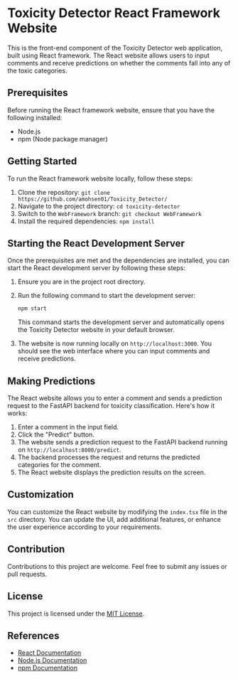 # Toxicity Detector React Framework Website

This is the front-end component of the Toxicity Detector web application, built using React framework. The React website allows users to input comments and receive predictions on whether the comments fall into any of the toxic categories.

## Prerequisites

Before running the React framework website, ensure that you have the following installed:

- Node.js
- npm (Node package manager)

## Getting Started

To run the React framework website locally, follow these steps:

1. Clone the repository: `git clone https://github.com/amohsen01/Toxicity_Detector/`
2. Navigate to the project directory: `cd toxicity-detector`
3. Switch to the `WebFramework` branch: `git checkout WebFramework`
4. Install the required dependencies: `npm install`

## Starting the React Development Server

Once the prerequisites are met and the dependencies are installed, you can start the React development server by following these steps:

1. Ensure you are in the project root directory.
2. Run the following command to start the development server:

   ```bash
   npm start
   ```

   This command starts the development server and automatically opens the Toxicity Detector website in your default browser.

3. The website is now running locally on `http://localhost:3000`. You should see the web interface where you can input comments and receive predictions.

## Making Predictions

The React website allows you to enter a comment and sends a prediction request to the FastAPI backend for toxicity classification. Here's how it works:

1. Enter a comment in the input field.
2. Click the "Predict" button.
3. The website sends a prediction request to the FastAPI backend running on `http://localhost:8000/predict`.
4. The backend processes the request and returns the predicted categories for the comment.
5. The React website displays the prediction results on the screen.

## Customization

You can customize the React website by modifying the `index.tsx` file in the `src` directory. You can update the UI, add additional features, or enhance the user experience according to your requirements.

## Contribution

Contributions to this project are welcome. Feel free to submit any issues or pull requests.

## License

This project is licensed under the [MIT License](LICENSE).

## References

- [React Documentation](https://reactjs.org/)
- [Node.js Documentation](https://nodejs.org/)
- [npm Documentation](https://docs.npmjs.com/)

